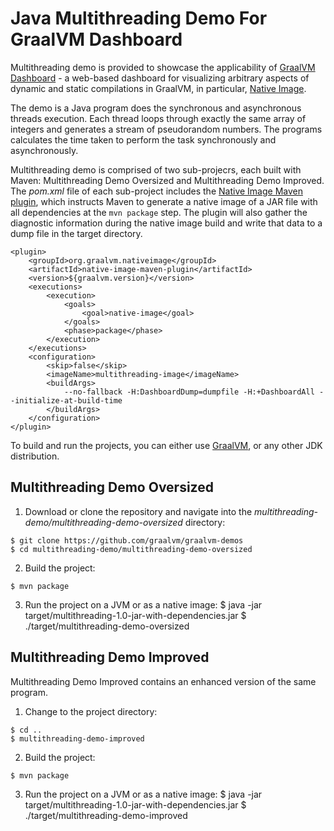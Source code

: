 # Java Multithreading Demo For GraalVM Dashboard

Multithreading demo is provided to showcase the applicability of [GraalVM Dashboard](https://www.graalvm.org/docs/tools/dashboard/) - a web-based dashboard for visualizing arbitrary aspects of dynamic and static compilations in GraalVM, in particular, [Native Image](https://www.graalvm.org/reference-manual/native-image/).

The demo is a Java program does the synchronous and asynchronous threads execution.
Each thread loops through exactly the same array of integers and generates a stream of pseudorandom numbers.
The programs calculates the time taken to perform the task synchronously and asynchronously.

Multithreading demo is comprised of two sub-projecrs, each built with Maven: Multithreading Demo Oversized and Multithreading Demo Improved. The _pom.xml_ file of each sub-project includes the [Native Image Maven plugin](https://www.graalvm.org/reference-manual/native-image/NativeImageMavenPlugin/), which instructs Maven to generate a native image of a JAR file with all dependencies at the `mvn package` step. The plugin will also gather the diagnostic information during the native image build and write that data to a dump file in the target directory.

```shell
<plugin>
    <groupId>org.graalvm.nativeimage</groupId>
    <artifactId>native-image-maven-plugin</artifactId>
    <version>${graalvm.version}</version>
    <executions>
        <execution>
            <goals>
                <goal>native-image</goal>
            </goals>
            <phase>package</phase>
        </execution>
    </executions>
    <configuration>
        <skip>false</skip>
        <imageName>multithreading-image</imageName>
        <buildArgs>
            --no-fallback -H:DashboardDump=dumpfile -H:+DashboardAll --initialize-at-build-time
        </buildArgs>
    </configuration>
</plugin>
```

To build and run the projects, you can either use [GraalVM](https://www.graalvm.org/downloads/), or any other JDK distribution.

## Multithreading Demo Oversized

1. Download or clone the repository and navigate into the _multithreading-demo/multithreading-demo-oversized_ directory:
```
$ git clone https://github.com/graalvm/graalvm-demos
$ cd multithreading-demo/multithreading-demo-oversized
```

2. Build the project:
```
$ mvn package
```

3. Run the project on a JVM or as a native image:
$ java -jar target/multithreading-1.0-jar-with-dependencies.jar
$ ./target/multithreading-demo-oversized

## Multithreading Demo Improved

Multithreading Demo Improved contains an enhanced version of the same program.

1. Change to the project directory:
```
$ cd ..
$ multithreading-demo-improved
```
2. Build the project:
```
$ mvn package
```

3. Run the project on a JVM or as a native image:
$ java -jar target/multithreading-1.0-jar-with-dependencies.jar
$ ./target/multithreading-demo-improved

